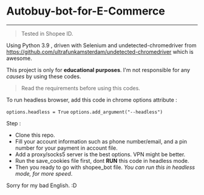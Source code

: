 # Autobuy-bot-for-E-Commerce
-----
> Tested in Shopee ID.

Using Python 3.9 , driven with Selenium and undetected-chromedriver from https://github.com/ultrafunkamsterdam/undetected-chromedriver which is awesome.

This project is only for **educational purposes**.
I'm not responsible for any *causes* by using these codes.

> Read the requirements before using this codes.

To run headless browser, add this code in chrome options attribute : 

`options.headless = True`
`options.add_argument("--headless")`

Step :
  - Clone this repo.
  - Fill your account information such as phone number/email, and a pin number for your payment in account file.
  - Add a proxy/socks5 server is the best options. VPN might be better.
  - Run the save_cookies file first, dont **RUN** this code in headless mode.
  - Then you ready to go with shopee_bot file.  *You can run this in headless mode, for more speed*.
 
 Sorry for my bad English. :D
